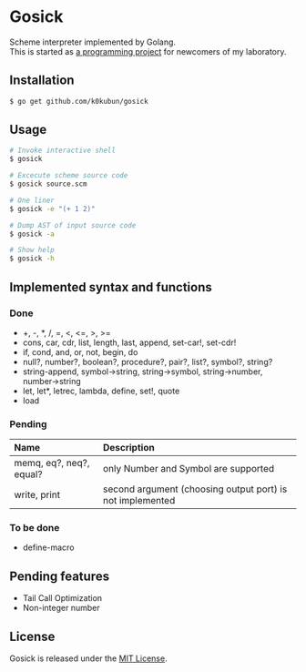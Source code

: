 # Gosick

Scheme interpreter implemented by Golang.  
This is started as [a programming project](https://github.com/k0kubun/gosick/blob/master/project.md) for newcomers of my laboratory.

## Installation

```bash
$ go get github.com/k0kubun/gosick
```

## Usage

```bash
# Invoke interactive shell
$ gosick

# Excecute scheme source code
$ gosick source.scm

# One liner
$ gosick -e "(+ 1 2)"

# Dump AST of input source code
$ gosick -a

# Show help
$ gosick -h
```

## Implemented syntax and functions
### Done
- +, -, *, /, =, <, <=, >, >=
- cons, car, cdr, list, length, last, append, set-car!, set-cdr!
- if, cond, and, or, not, begin, do
- null?, number?, boolean?, procedure?, pair?, list?, symbol?, string?
- string-append, symbol->string, string->symbol, string->number, number->string
- let, let*, letrec, lambda, define, set!, quote
- load

### Pending
| Name | Description |
|:-----|:------------|
| memq, eq?, neq?, equal? | only Number and Symbol are supported |
| write, print | second argument (choosing output port) is not implemented |

### To be done
- define-macro

## Pending features
- Tail Call Optimization
- Non-integer number

## License

Gosick is released under the [MIT License](http://opensource.org/licenses/MIT).
